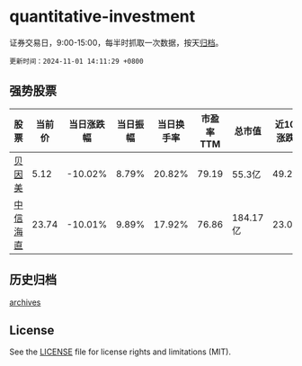 # quantitative-investment

证券交易日，9:00-15:00，每半时抓取一次数据，按天[归档](archives)。

`更新时间：2024-11-01 14:11:29 +0800`

## 强势股票

|股票|当前价|当日涨跌幅|当日振幅|当日换手率|市盈率TTM|总市值|近10日涨跌幅|
|----|----|----|----|----|----|----|----|
|[贝因美](https://xueqiu.com/S/SZ002570)|5.12|-10.02%|8.79%|20.82%|79.19|55.3亿|49.27%|
|[中信海直](https://xueqiu.com/S/SZ000099)|23.74|-10.01%|9.89%|17.92%|76.86|184.17亿|23.07%|

## 历史归档

[archives](archives)

## License

See the [LICENSE](LICENSE) file for license rights and limitations (MIT).